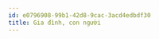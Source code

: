 ```yaml
---
id: e0796908-99b1-42d8-9cac-3acd4edbdf30
title: Gia đình, con người
---
```


<Intro />

<VocalbularyExpand>
  <VItemSrc src2Base64="data.json" />
</VocalbularyExpand>

<QuizExpand name="Quiz 1">
  <MultipleChoiceQuestion_1 src2Base64="data.json" />
</QuizExpand>

<QuizExpand name="Quiz 2">
  <MultipleChoiceQuestion_1 questionJapan={false}  src2Base64="data.json" />
</QuizExpand>
